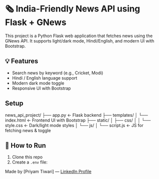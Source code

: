 # 🗞️ India-Friendly News API using Flask + GNews

This project is a Python Flask web application that fetches news using the GNews API. It supports light/dark mode, Hindi/English, and modern UI with Bootstrap.

## 💡 Features
- Search news by keyword (e.g., Cricket, Modi)
- Hindi / English language support
- Modern dark mode toggle
- Responsive UI with Bootstrap

## Setup
news_api_project/
├── app.py                  ← Flask backend
├── templates/
│   └── index.html          ← Frontend UI with Bootstrap
├── static/
│   ├── css/
│   │   └── style.css       ← Dark/light mode styles
│   └── js/
│       └── script.js       ← JS for fetching news & toggle


## 🧪 How to Run

1. Clone this repo
2. Create a `.env` file:

Made by [Priyam Tiwari] — [LinkedIn Profile](https://www.linkedin.com/in/priyam-tiwari-209b98168)
